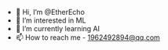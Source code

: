 - 👋 Hi, I’m @EtherEcho
- 👀 I’m interested in ML
- 🌱 I’m currently learning AI 
- 📫 How to reach me - 1962492894@qq.com
